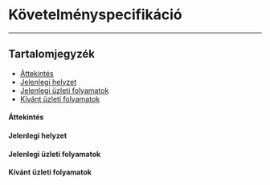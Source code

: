 # Követelményspecifikáció
* * *
## Tartalomjegyzék
- [Áttekintés](#áttekintés)
- [Jelenlegi helyzet](#jelenlegi-helyzet)
- [Jelenlegi üzleti folyamatok](#jelenlegi-üzleti-folyamatok)
- [Kívánt üzleti folyamatok](#kívánt-üzleti-folyamatok)



#### Áttekintés
#### Jelenlegi helyzet
#### Jelenlegi üzleti folyamatok
#### Kívánt üzleti folyamatok